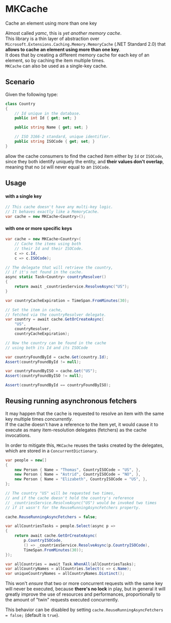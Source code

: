 # MKCache
Cache an element using more than one key

Almost called *yamc*, this is *yet another memory cache*.
<br />
This library is a thin layer of abstraction over `Microsoft.Extensions.Caching.Memory.MemoryCache` (.NET Standard 2.0) that **allows to cache an element using more than one key**.
<br/>
It does that by creating a different memory cache for each key of an element, so by caching the item multiple times.
<br/>
`MKCache` can also be used as a single-key cache.

## Scenario

Given the following type:

```csharp
class Country
{
    // Id unique in the database.
    public int Id { get; set; }

    public string Name { get; set; }

    // ISO 3166-2 standard, unique identifier.
    public string ISOCode { get; set; }
}
```

allow the cache consumers to find the cached item either by `Id` or `ISOCode`,
since they both identify uniquely the entity, and **their values don't overlap**,
meaning that no `Id` will never equal to an `ISOCode`.

## Usage

#### with a single key

```csharp
// This cache doesn't have any multi-key logic.
// It behaves exactly like a MemoryCache.
var cache = new MKCache<Country>();
```

#### with one or more specific keys

```csharp
var cache = new MKCache<Country>(
    // Cache the items using both
    // their Id and their ISOCode.
    c => c.Id,
    c => c.ISOCode);

// The delegate that will retrieve the country,
// if it's not found in the cache.
async static Task<Country> countryResolver()
{
    return await _countriesService.ResolveAsync("US");
}

var countryCacheExpiration = TimeSpan.FromMinutes(30);

// Set the item in cache,
// fetched via the countryResolver delegate.
var country = await cache.GetOrCreateAsync(
    "US",
    countryResolver,
    countryCacheExpiration);

// Now the country can be found in the cache
// using both its Id and its ISOCode

var countryFoundById = cache.Get(country.Id);
Assert(countryFoundById != null);

var countryFoundByISO = cache.Get("US");
Assert(countryFoundByISO != null);

Assert(countryFoundById == countryFoundByISO);
```

## Reusing running asynchronous fetchers

It may happen that the cache is requested to resolve an item with the same key multiple times *concurrently*.
<br/>
If the cache doesn't have a reference to the item yet, it would cause it to execute as many item-resolution delegates (fetchers)
as the cache invocations.

In order to mitigate this, `MKCache` reuses the tasks created by the delegates, which are stored in a `ConcurrentDictionary`.

```csharp
var people = new[]
{
    new Person { Name = "Thomas", CountryISOCode = "US", },
    new Person { Name = "Astrid", CountryISOCode = "NO", },
    new Person { Name = "Elizabeth", CountryISOCode = "US", },
};

// The country "US" will be requested two times,
// and if the cache doesn't hold the country's reference
// _countriesService.ResolveAsync("US") would be invoked two times
// if it wasn't for the ReuseRunningAsyncFetchers property.

cache.ReuseRunningAsyncFetchers = false;

var allCountriesTasks = people.Select(async p =>
{
    return await cache.GetOrCreateAsync(
        p.CountryISOCode,
        () => _countriesService.ResolveAsync(p.CountryISOCode),
        TimeSpan.FromMinutes(30));
});

var allCountries = await Task.WhenAll(allCountriesTasks);
var allCountryNames = allCountries.Select(c => c.Name);
var uniqueCountryNames = allCountryNames.Distinct();
```

This won't *ensure* that two or more concurrent requests with the same key will never be executed,
because **there's no lock** in play, but in general it will greatly improve the use of resources
and performances, proportionally to the amount of "twin" requests executed concurrently.

This behavior can be disabled by setting `cache.ReuseRunningAsyncFetchers = false;` (default is `true`).
